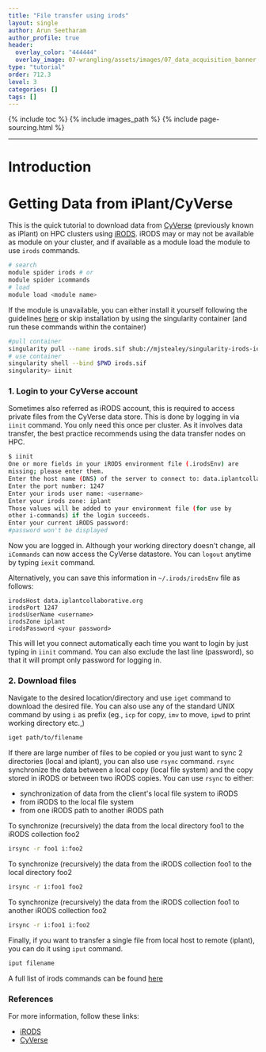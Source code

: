 ```yaml
---
title: "File transfer using irods"
layout: single
author: Arun Seetharam
author_profile: true
header:
  overlay_color: "444444"
  overlay_image: 07-wrangling/assets/images/07_data_acquisition_banner.png
type: "tutorial"
order: 712.3
level: 3
categories: []
tags: []
---
```


{% include toc %}
{% include images_path %}
{% include page-sourcing.html %}

---


# Introduction

# Getting Data from iPlant/CyVerse

This is the quick tutorial to download data from [CyVerse](https://en.wikipedia.org/wiki/IPlant_Collaborative) (previously known as iPlant) on HPC clusters using [iRODS](https://irods.org/). iRODS may or may not be available as module on your cluster, and if available as a module load the module to use `irods` commands.

```bash
# search
module spider irods # or
module spider icommands
# load
module load <module name>
```

If the module is unavailable, you can either install it yourself following the guidelines [here](https://docs.irods.org/master/getting_started/installation/#irods-setup) or skip installation by using the singularity container (and run these commands within the container)

```bash
#pull container
singularity pull --name irods.sif shub://mjstealey/singularity-irods-icommands
# use container
singularity shell --bind $PWD irods.sif
singularity> iinit
```

### 1. Login to your CyVerse account ###

Sometimes also referred as iRODS account, this is required to access private files from the CyVerse data store. This is done by logging in via `iinit` command. You only need this once per cluster. As it involves data transfer, the best practice recommends using the data transfer nodes on HPC.

```bash
$ iinit
One or more fields in your iRODS environment file (.irodsEnv) are
missing; please enter them.
Enter the host name (DNS) of the server to connect to: data.iplantcollaborative.org
Enter the port number: 1247
Enter your irods user name: <username>
Enter your irods zone: iplant
Those values will be added to your environment file (for use by
other i-commands) if the login succeeds.
Enter your current iRODS password:
#password won't be displayed
```

Now you are logged in. Although your working directory doesn't change, all `iCommands` can now access the CyVerse datastore.
You can `logout` anytime by typing `iexit` command.

Alternatively, you can save this information in `~/.irods/irodsEnv` file as follows:

```
irodsHost data.iplantcollaborative.org
irodsPort 1247
irodsUserName <username>
irodsZone iplant
irodsPassword <your password>
```

This will let you connect automatically each time you want to login by just typing in `iinit` command. You can also exclude the last line (password), so that it will prompt only password for logging in.

### 2. Download files ###

Navigate to the desired location/directory and use `iget` command to download the desired file. You can also use any of the standard UNIX command by using `i` as prefix (eg., `icp` for copy, `imv` to move, `ipwd` to print working directory etc.,)

```bash
iget path/to/filename
```

 If there are large number of files to be copied or you just want to sync 2 directories (local and iplant), you can also use `rsync` command. `rsync`
synchronize the data between a local copy (local file system) and the copy stored in iRODS or between two iRODS copies. You can use `rsync` to either:
- synchronization of data from the client's local file system to iRODS
- from iRODS to the local file system
- from one iRODS path to another iRODS path

To synchronize (recursively) the data from the local directory foo1 to the iRODS collection foo2

```bash
irsync -r foo1 i:foo2
```

To synchronize (recursively) the data from the iRODS collection foo1 to the local directory foo2

```bash
irsync -r i:foo1 foo2
```

To synchronize (recursively) the data from the iRODS collection foo1 to another iRODS collection foo2

```bash
irsync -r i:foo1 i:foo2
```

Finally, if you want to transfer a single file from local host to remote (iplant), you can do it using `iput` command.

```bash
iput filename
```

A full list of irods commands can be found [here](https://docs.irods.org/master/icommands/user/)


### References ###
For more information, follow these links:

* [iRODS](https://www.irods.org/index.php/icommands)
* [CyVerse](https://pods.iplantcollaborative.org/wiki/display/start/Using+icommands)
